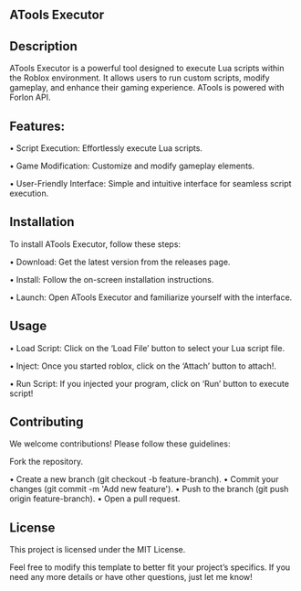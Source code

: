 ## ATools Executor

## Description

ATools Executor is a powerful tool designed to execute Lua scripts within the Roblox environment. It allows users to run custom scripts, modify gameplay, and enhance their gaming experience. ATools is powered with Forlon API.


## Features:

• Script Execution: Effortlessly execute Lua scripts.

• Game Modification: Customize and modify gameplay elements.

• User-Friendly Interface: Simple and intuitive interface for seamless script execution.

## Installation

To install ATools Executor, follow these steps:

• Download: Get the latest version from the releases page.

• Install: Follow the on-screen installation instructions.

• Launch: Open ATools Executor and familiarize yourself with the interface.

## Usage
• Load Script: Click on the ‘Load File’ button to select your Lua script file.

• Inject: Once you started roblox, click on the ‘Attach’ button to attach!.

• Run Script: If you injected your program, click on ‘Run’ button to execute script!

## Contributing
We welcome contributions! Please follow these guidelines:

Fork the repository.

• Create a new branch (git checkout -b feature-branch).
• Commit your changes (git commit -m 'Add new feature').
• Push to the branch (git push origin feature-branch).
• Open a pull request.

## License

This project is licensed under the MIT License.

Feel free to modify this template to better fit your project’s specifics. If you need any more details or have other questions, just let me know!
